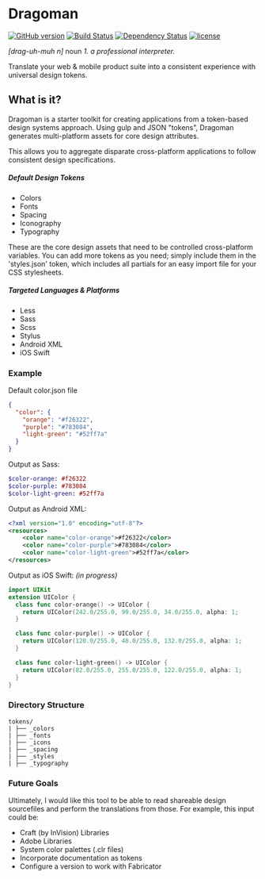 # Dragoman 
[![GitHub version](https://badge.fury.io/gh/NateBaldwinDesign%2FDragoman.svg)](https://badge.fury.io/gh/NateBaldwinDesign%2FDragoman) [![Build Status](https://travis-ci.org/NateBaldwinDesign/Dragoman.svg?branch=master)](https://travis-ci.org/NateBaldwinDesign/Dragoman) [![Dependency Status](https://gemnasium.com/badges/github.com/NateBaldwinDesign/aggregator.svg)](https://gemnasium.com/github.com/NateBaldwinDesign/aggregator) [![license](https://img.shields.io/github/license/mashape/apistatus.svg?maxAge=2592000)]()

_[drag-uh-muh n]_
noun
*1. a professional interpreter.*

Translate your web & mobile product suite into a consistent experience with universal design tokens.

## What is it?
Dragoman is a starter toolkit for creating applications from a token-based design systems approach. Using gulp and JSON "tokens", Dragoman generates multi-platform assets for core design attributes.

This allows you to aggregate disparate cross-platform applications to follow consistent design specifications.

##### Default Design Tokens
* Colors
* Fonts
* Spacing
* Iconography
* Typography

These are the core design assets that need to be controlled cross-platform variables. You can add more tokens as you need; simply include them in the 'styles.json' token, which includes all partials for an easy import file for your CSS stylesheets.

##### Targeted Languages & Platforms
* Less
* Sass
* Scss
* Stylus
* Android XML
* iOS Swift 

### Example
Default color.json file

```json
{
  "color": {
    "orange": "#f26322",
    "purple": "#783084",
    "light-green": "#52ff7a"
  }
}
```
Output as Sass:

```sass
$color-orange: #f26322
$color-purple: #783084
$color-light-green: #52ff7a
```
Output as Android XML:

```xml
<?xml version="1.0" encoding="utf-8"?> 
<resources> 
    <color name="color-orange">#f26322</color>
    <color name="color-purple">#783084</color>
    <color name="color-light-green">#52ff7a</color>
</resources> 
```
Output as iOS Swift: _(in progress)_

```swift
import UIKit
extension UIColor {
  class func color-orange() -> UIColor {
    return UIColor(242.0/255.0, 99.0/255.0, 34.0/255.0, alpha: 1; 
  }

  class func color-purple() -> UIColor {
    return UIColor(120.0/255.0, 48.0/255.0, 132.0/255.0, alpha: 1; 
  }

  class func color-light-green() -> UIColor {
    return UIColor(82.0/255.0, 255.0/255.0, 122.0/255.0, alpha: 1; 
  }
}
```

### Directory Structure

```
tokens/
| ├── _colors
| ├── _fonts
| ├── _icons
| ├── _spacing
| ├── _styles
| ├── _typography
```

### Future Goals
Ultimately, I would like this tool to be able to read shareable design sourcefiles and perform the translations from those. For example, this input could be:
* Craft (by InVision) Libraries
* Adobe Libraries
* System color palettes (.clr files)
* Incorporate documentation as tokens
* Configure a version to work with Fabricator